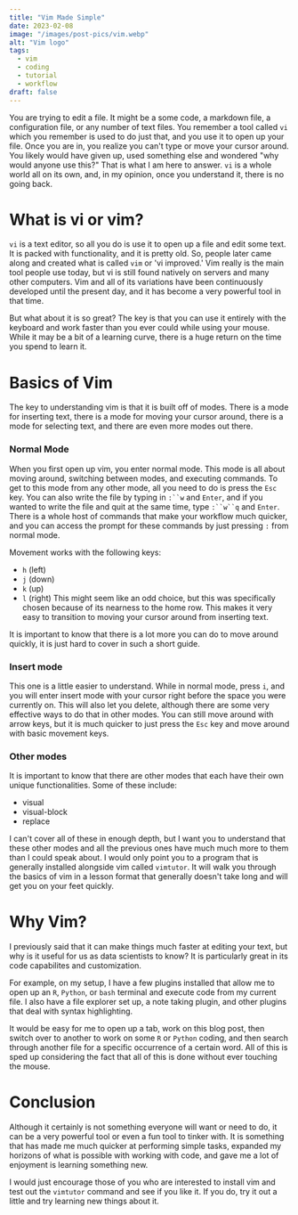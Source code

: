 ```yaml
---
title: "Vim Made Simple"
date: 2023-02-08
image: "/images/post-pics/vim.webp"
alt: "Vim logo"
tags:
  - vim
  - coding
  - tutorial
  - workflow
draft: false
---
```


You are trying to edit a file.
It might be a some code, a markdown file, a configuration file, or any number of text files.
You remember a tool called `vi` which you remember is used to do just that,
and you use it to open up your file.
Once you are in,
you realize you can't type or move your cursor around.
You likely would have given up, used something else and wondered "why would anyone use this?"
That is what I am here to answer.
`vi` is a whole world all on its own,
and, in my opinion, once you understand it, there is no going back.

# What is vi or vim?
`vi` is a text editor, so all you do is use it to open up a file and edit some text.
It is packed with functionality, and it is pretty old.
So, people later came along and created what is called `vim` or 'vi improved.'
Vim really is the main tool people use today,
but vi is still found natively on servers and many other computers.
Vim and all of its variations have been continuously developed until the present day,
and it has become a very powerful tool in that time.

But what about it is so great?
The key is that you can use it entirely with the keyboard
and work faster than you ever could while using your mouse.
While it may be a bit of a learning curve,
there is a huge return on the time you spend to learn it.

# Basics of Vim
The key to understanding vim is that it is built off of modes.
There is a mode for inserting text,
there is a mode for moving your cursor around,
there is a mode for selecting text,
and there are even more modes out there.

### Normal Mode
When you first open up vim,
you enter normal mode.
This mode is all about moving around, switching between modes, and executing commands.
To get to this mode from any other mode,
all you need to do is press the `Esc` key.
You can also write the file by typing in `:``w` and `Enter`,
and if you wanted to write the file and quit at the same time, type `:``w``q` and `Enter`.
There is a whole host of commands that make your workflow much quicker,
and you can access the prompt for these commands by just pressing `:` from normal mode.

Movement works with the following keys:
- `h` (left)
- `j` (down)
- `k` (up)
- `l` (right)
This might seem like an odd choice,
but this was specifically chosen because of its nearness to the home row.
This makes it very easy to transition to moving your cursor around from inserting text. 

It is important to know that there is a lot more you can do to move around quickly,
it is just hard to cover in such a short guide.

### Insert mode
This one is a little easier to understand.
While in normal mode, press `i`,
and you will enter insert mode with your cursor right before the space you were currently on.
This will also let you delete,
although there are some very effective ways to do that in other modes.
You can still move around with arrow keys,
but it is much quicker to just press the `Esc` key and move around with basic movement keys.

### Other modes
It is important to know that there are other modes that each have their own unique functionalities.
Some of these include:
- visual
- visual-block
- replace

I can't cover all of these in enough depth,
but I want you to understand that these other modes
and all the previous ones have much much more to them than I could speak about.
I would only point you to a program that is generally installed alongside vim called `vimtutor`.
It will walk you through the basics of vim in a lesson format
that generally doesn't take long and will get you on your feet quickly.

# Why Vim?
I previously said that it can make things much faster at editing your text,
but why is it useful for us as data scientists to know?
It is particularly great in its code capabilites and customization.

For example, on my setup, I have a few plugins installed
that allow me to open up an `R`, `Python`, or `bash` terminal and execute code from my current file.
I also have a file explorer set up, a note taking plugin, 
and other plugins that deal with syntax highlighting.

It would be easy for me to open up a tab, work on this blog post,
then switch over to another to work on some `R` or `Python` coding,
and then search through another file for a specific occurrence of a certain word.
All of this is sped up considering the fact that all of this is done without ever touching the mouse.

# Conclusion
Although it certainly is not something everyone will want or need to do,
it can be a very powerful tool or even a fun tool to tinker with.
It is something that has made me much quicker at performing simple tasks,
expanded my horizons of what is possible with working with code,
and gave me a lot of enjoyment is learning something new.

I would just encourage those of you who are interested to
install vim and test out the `vimtutor` command and see if you like it.
If you do, try it out a little and try learning new things about it.
